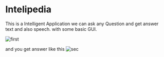 # Intelipedia
This is a Intelligent Application we can ask any Question and get answer text and also speech.
with some basic GUI.

![first](https://user-images.githubusercontent.com/29013344/61136128-a76bcc00-a4e0-11e9-9fe5-df17cfc21db2.png)


and you get answer like this
![sec](https://user-images.githubusercontent.com/29013344/61136301-fe71a100-a4e0-11e9-85b7-ae4caa182cda.png)


